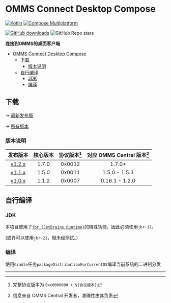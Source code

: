 # OMMS Connect Desktop Compose

[![Kotlin](https://img.shields.io/badge/5714_lines-Kotlin-7954F6?logo=kotlin)](https://kotlinlang.org/)
[![Compose Multiplatform](https://img.shields.io/badge/Compose_Multiplatform_UI-5383EC?logo=jetpackcompose&logoColor=ffffff)](https://www.jetbrains.com/lp/compose-multiplatform/)

[![GitHub downloads](https://img.shields.io/github/downloads/OhMyMinecraftServer/OMMS-Connect-Desktop-Compose/total?label=Github%20Downloads&logo=github)](https://github.com/OhMyMinecraftServer/OMMS-Connect-Desktop-Compose/releases)
![GitHub Repo stars](https://img.shields.io/github/stars/OhMyMinecraftServer/OMMS-Connect-Desktop-Compose)


**连接到OMMS的桌面客户端**

<!-- TOC -->
* [OMMS Connect Desktop Compose](#omms-connect-desktop-compose)
  * [下载](#下载)
    * [版本说明](#版本说明)
  * [自行编译](#自行编译)
    * [JDK](#jdk)
    * [编译](#编译)
<!-- TOC -->

## 下载

-\> [最新发布版](https://github.com/OhMyMinecraftServer/OMMS-Connect-Desktop-Compose/releases/latest)

-\> [所有版本](https://github.com/OhMyMinecraftServer/OMMS-Connect-Desktop-Compose/releases)

### 版本说明
|                                                  发布版本                                                  | 核心版本  | 协议版本[^1] | 对应 OMMS Central 版本[^2] |
|:------------------------------------------------------------------------------------------------------:|:-----:|:--------:|:----------------------:|
|   [v1.2.x](https://github.com/OhMyMinecraftServer/OMMS-Connect-Desktop-Compose/releases/tag/v1.2.0)    | 1.7.0 |  0x0012  |         1.7.0+         |
|   [v1.1.x](https://github.com/OhMyMinecraftServer/OMMS-Connect-Desktop-Compose/releases/tag/v1.1.4)    | 1.5.0 |  0x0011  |     1.5.0 - 1.5.3      |
| [v1.0.x](https://github.com/OhMyMinecraftServer/OMMS-Connect-Desktop-Compose/releases/tag/v1.0.0-beta) | 1.1.2 |  0x0007  |     0.16.1 - 1.2.0     |

## 自行编译

### JDK

本项目使用了[`jbr (JetBrains Runtime)`](https://github.com/JetBrains/JetBrainsRuntime)的特殊功能，因此必须使用`jbr-17`。

(或许可以使用`jbr-21`，但未经测试。)

### 编译

使用`Gradle`任务`packageDistributionForCurrentOS`编译当前系统的二进制分发

- - -

[^1]: 完整协议版本为 `0xc0000000 + ${协议版本}`

[^2]: 信息来自 OMMS Central 开发者，准确性由其负责
